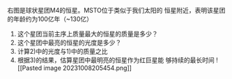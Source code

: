 右图是球状星团M4的恒星。MSTO位于类似于我们太阳的
恒星附近，表明该星团的年龄约为100亿年（~130亿）
1) 这个星团当前主序上质量最⼤的恒星的质量是多少？
2) 这个星团中最亮的恒星的光度是多少？
3) 计算2)中的光度与1)中的质量之⽐
4) 根据3)的结果，估算星团中最明亮的恒星作为红巨星能
够持续的最⻓时间
![[Pasted image 20231008205454.png]]